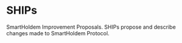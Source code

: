 # SHIPs
SmartHoldem Improvement Proposals. SHIPs propose and describe changes made to SmartHoldem Protocol.
